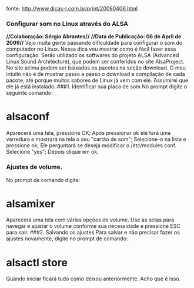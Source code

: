 fonte: http://www.dicas-l.com.br/print/20090406.html

### Configurar som no Linux através do ALSA
**//Colaboração: Sérgio Abrantes//**
**//Data de Publicação: 06 de April de 2009//**
Vejo muita gente passando dificuldade para configurar o som do computador no Linux. Nessa dica vou mostrar como é fácil fazer essa configuração.
Serão utilizado os softwares do projeto ALSA (Advanced Linux Sound Architecture), que podem ser conferidos no site AlsaProject.
No site acima podem ser baixados os pacotes na seção download. O meu intuito não é de mostrar passo a passo o download e compilação de cada pacote, até porque muitos sabores de Linux já vem com ele. Assumirei que ele já está instalado.
###1. Identificar sua placa de som
No prompt digite o seguinte comando:

  # alsaconf


Aparecerá uma tela, pressione OK; Após pressionar ok ele fará uma varredura e mostrará na tela o seu "cartão de som"; Selecione-o na lista e pressione ok; Ele perguntará se desejá modificar o /etc/modules.conf. Selecione "yes"; Depois clique em ok.
### Ajustes de volume.
No prompt de comando digite:

  # alsamixer


Aparecerá uma tela com várias opções de volume. Use as setas para navegar e ajustar o volume conforme sua necessidade e pressione ESC para sair.
###2. Salvando os ajustes
Para salvar e não precisar fazer os ajustes novamente, digite no prompt de comando:

  # alsactl store


Quando iniciar ficará tudo como deixou anteriormente.
Acho que é isso.